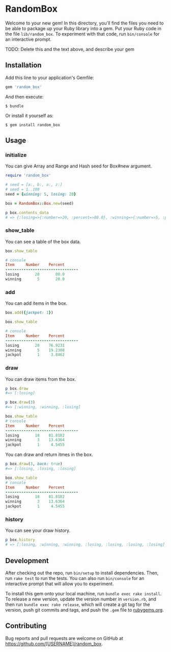 # RandomBox

Welcome to your new gem! In this directory, you'll find the files you need to be able to package up your Ruby library into a gem. Put your Ruby code in the file `lib/random_box`. To experiment with that code, run `bin/console` for an interactive prompt.

TODO: Delete this and the text above, and describe your gem

## Installation

Add this line to your application's Gemfile:

```ruby
gem 'random_box'
```

And then execute:

    $ bundle

Or install it yourself as:

    $ gem install random_box

## Usage

### initialize
You can give Array and Range and Hash seed for Box#new argument.

```ruby
require 'random_box'

# seed = [a:, b:, a:, z:]
# seed = 1..100
seed = {winning: 5, losing: 20}

box = RandomBox::Box.new(seed)

p box.contents_data
# => {:losing=>{:number=>20, :percent=>80.0}, :winning=>{:number=>5, :percent=>20.0}}
```

### show_table
You can see a table of the box data.

```ruby
box.show_table

# console
Item     Number    Percent
--------------------------------
losing       20       80.0
winning       5       20.0
```

### add
You can add items in the box.

```ruby
box.add({jackpot: 1})

box.show_table

# console
Item     Number    Percent
--------------------------------
losing       20    76.9231
winning       5    19.2308
jackpot       1     3.8462
```

### draw
You can draw items from the box.

```ruby
p box.draw
#=> [:losing]

p box.draw(3)
#=> [:winning, :winning, :losing]

box.show_table
# console
Item     Number    Percent
--------------------------------
losing       18    81.8182
winning       3    13.6364
jackpot       1     4.5455
```

You can draw and return itmes in the box.

```ruby
p box.draw(3, back: true)
#=> [:losing, :losing, :losing]

box.show_table
# console
Item     Number    Percent
--------------------------------
losing       18    81.8182
winning       3    13.6364
jackpot       1     4.5455
```

### history
You can see your draw history.

```ruby
p box.history
# => [:losing, :winning, :winning, :losing, :losing, :losing, :losing]
```


## Development

After checking out the repo, run `bin/setup` to install dependencies. Then, run `rake test` to run the tests. You can also run `bin/console` for an interactive prompt that will allow you to experiment.

To install this gem onto your local machine, run `bundle exec rake install`. To release a new version, update the version number in `version.rb`, and then run `bundle exec rake release`, which will create a git tag for the version, push git commits and tags, and push the `.gem` file to [rubygems.org](https://rubygems.org).

## Contributing

Bug reports and pull requests are welcome on GitHub at https://github.com/[USERNAME]/random_box.

